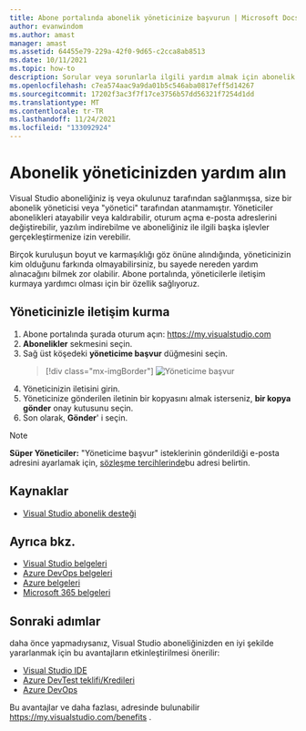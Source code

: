 ```yaml
---
title: Abone portalında abonelik yöneticinize başvurun | Microsoft Docs
author: evanwindom
ms.author: amast
manager: amast
ms.assetid: 64455e79-229a-42f0-9d65-c2cca8ab8513
ms.date: 10/11/2021
ms.topic: how-to
description: Sorular veya sorunlarla ilgili yardım almak için abonelik yöneticinize nasıl başvurabileceğiniz hakkında bilgi edinin.
ms.openlocfilehash: c7ea574aac9a9da01b5c546aba0817eff5d14267
ms.sourcegitcommit: 17202f3ac3f7f17ce3756b57dd56321f7254d1dd
ms.translationtype: MT
ms.contentlocale: tr-TR
ms.lasthandoff: 11/24/2021
ms.locfileid: "133092924"
---
```

# <a name="get-assistance-from-your-subscriptions-admin"></a>Abonelik yöneticinizden yardım alın
Visual Studio aboneliğiniz iş veya okulunuz tarafından sağlanmışsa, size bir abonelik yöneticisi veya "yönetici" tarafından atanmamıştır.  Yöneticiler abonelikleri atayabilir veya kaldırabilir, oturum açma e-posta adreslerini değiştirebilir, yazılım indirebilme ve aboneliğiniz ile ilgili başka işlevler gerçekleştirmenize izin verebilir.

Birçok kuruluşun boyut ve karmaşıklığı göz önüne alındığında, yöneticinizin kim olduğunu farkında olmayabilirsiniz, bu sayede nereden yardım alınacağını bilmek zor olabilir.  Abone portalında, yöneticilerle iletişim kurmaya yardımcı olması için bir özellik sağlıyoruz.   

## <a name="how-to-contact-your-admin"></a>Yöneticinizle iletişim kurma
1. Abone portalında şurada oturum açın: <https://my.visualstudio.com>
2. **Abonelikler** sekmesini seçin. 
3. Sağ üst köşedeki **yöneticime başvur** düğmesini seçin. 
   > [!div class="mx-imgBorder"]
   > ![Yöneticime başvur](_img/contact-my-admin/contact-my-admin-button.png "Yöneticime Başvur düğmesini seçin, iletinizi girin ve Gönder ' i seçin.")
4. Yöneticinizin iletisini girin.
5. Yöneticinize gönderilen iletinin bir kopyasını almak isterseniz, **bir kopya gönder** onay kutusunu seçin. 
6. Son olarak, **Gönder**' i seçin.

> [!NOTE]
> **Süper Yöneticiler:**  "Yöneticime başvur" isteklerinin gönderildiği e-posta adresini ayarlamak için, [sözleşme tercihlerinde](admin-preferences.md#contact-email-address)bu adresi belirtin.

## <a name="resources"></a>Kaynaklar
- [Visual Studio abonelik desteği](https://my.visualstudio.com/gethelp)

## <a name="see-also"></a>Ayrıca bkz.
- [Visual Studio belgeleri](/visualstudio/)
- [Azure DevOps belgeleri](/azure/devops/)
- [Azure belgeleri](/azure/)
- [Microsoft 365 belgeleri](/microsoft-365/)

## <a name="next-steps"></a>Sonraki adımlar
daha önce yapmadıysanız, Visual Studio aboneliğinizden en iyi şekilde yararlanmak için bu avantajların etkinleştirilmesi önerilir:
- [Visual Studio IDE](vs-ide-benefit.md)
- [Azure DevTest teklifi/Kredileri](/azure/devtest/offer/)
- [Azure DevOps](vs-azure-devops.md)

Bu avantajlar ve daha fazlası, adresinde bulunabilir https://my.visualstudio.com/benefits .